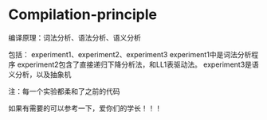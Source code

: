 # Compilation-principle
编译原理：词法分析、语法分析、语义分析

包括：
experiment1、experiment2、experiment3
experiment1中是词法分析程序
experiment2包含了直接递归下降分析法，和LL1表驱动法。
experiment3是语义分析，以及抽象机

注：每一个实验都柔和了之前的代码

如果有需要的可以参考一下，爱你们的学长！！！
